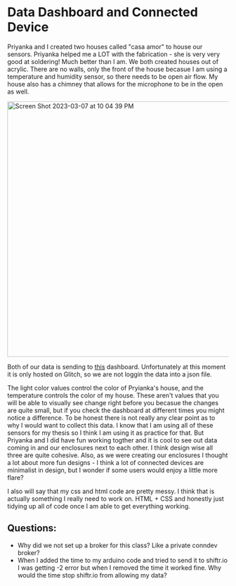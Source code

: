 # Data Dashboard and Connected Device

Priyanka and I created two houses called "casa amor" to house our sensors. Priyanka helped me a LOT with the fabrication - she is very very good at soldering! Much better than I am. We both created houses out of acrylic. There are no walls, only the front of the house becasue I am using a temperature and humidity sensor, so there needs to be open air flow. My house also has a chimney that allows for the microphone to be in the open as well. 

<img width="581" alt="Screen Shot 2023-03-07 at 10 04 39 PM" src="https://user-images.githubusercontent.com/76453899/223609314-b78341f8-3514-495d-b671-70d950f9497c.png">

Both of our data is sending to [this](https://priyanka-gracy-casa-amor.glitch.me/) dashboard. Unfortunately at this moment it is only hosted on Glitch, so we are not loggin the data into a json file.

The light color values control the color of Pryianka's house, and the temperature controls the color of my house. These aren't values that you will be able to visually see change right before you becasue the changes are quite small, but if you check the dashboard at different times you might notice a difference. To be honest there is not really any clear point as to why I would want to collect this data. I know that I am using all of these sensors for my thesis so I think I am using it as practice for that. But Priyanka and I did have fun working togther and it is cool to see out data coming in and our enclosures next to each other. I think design wise all three are quite cohesive. Also, as we were creating our enclosures I thought a lot about more fun designs - I think a lot of connected devices are minimalist in design, but I wonder if some users would enjoy a little more flare?

I also will say that my css and html code are pretty messy. I think that is actually something I really need to work on. HTML + CSS and honestly just tidying up all of code once I am able to get everything working. 

## Questions:

- Why did we not set up a broker for this class? Like a private conndev broker?
- When I added the time to my arduino code and tried to send it to shiftr.io I was getting -2 error but when I removed the time it worked fine. Why would the time stop shiftr.io from allowing my data?
